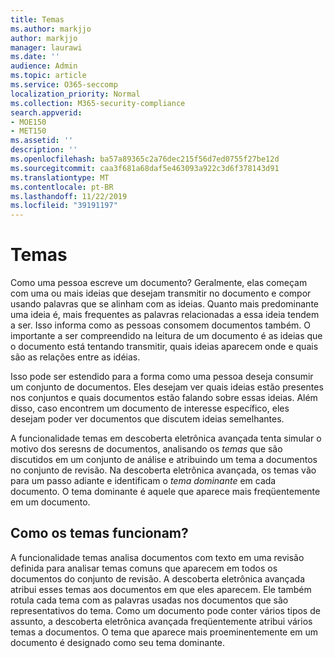 ```yaml
---
title: Temas
ms.author: markjjo
author: markjjo
manager: laurawi
ms.date: ''
audience: Admin
ms.topic: article
ms.service: O365-seccomp
localization_priority: Normal
ms.collection: M365-security-compliance
search.appverid:
- MOE150
- MET150
ms.assetid: ''
description: ''
ms.openlocfilehash: ba57a89365c2a76dec215f56d7ed0755f27be12d
ms.sourcegitcommit: caa3f681a68daf5e463093a922c3d6f378143d91
ms.translationtype: MT
ms.contentlocale: pt-BR
ms.lasthandoff: 11/22/2019
ms.locfileid: "39191197"
---
```

# <a name="themes"></a>Temas

Como uma pessoa escreve um documento? Geralmente, elas começam com uma ou mais ideias que desejam transmitir no documento e compor usando palavras que se alinham com as ideias. Quanto mais predominante uma ideia é, mais frequentes as palavras relacionadas a essa ideia tendem a ser. Isso informa como as pessoas consomem documentos também. O importante a ser compreendido na leitura de um documento é as ideias que o documento está tentando transmitir, quais ideias aparecem onde e quais são as relações entre as idéias.

Isso pode ser estendido para a forma como uma pessoa deseja consumir um conjunto de documentos. Eles desejam ver quais ideias estão presentes nos conjuntos e quais documentos estão falando sobre essas ideias. Além disso, caso encontrem um documento de interesse específico, eles desejam poder ver documentos que discutem ideias semelhantes.

A funcionalidade temas em descoberta eletrônica avançada tenta simular o motivo dos seresns de documentos, analisando os *temas* que são discutidos em um conjunto de análise e atribuindo um tema a documentos no conjunto de revisão. Na descoberta eletrônica avançada, os temas vão para um passo adiante e identificam o *tema dominante* em cada documento. O tema dominante é aquele que aparece mais freqüentemente em um documento.

## <a name="how-does-themes-work"></a>Como os temas funcionam?

A funcionalidade temas analisa documentos com texto em uma revisão definida para analisar temas comuns que aparecem em todos os documentos do conjunto de revisão. A descoberta eletrônica avançada atribui esses temas aos documentos em que eles aparecem. Ele também rotula cada tema com as palavras usadas nos documentos que são representativos do tema. Como um documento pode conter vários tipos de assunto, a descoberta eletrônica avançada freqüentemente atribui vários temas a documentos. O tema que aparece mais proeminentemente em um documento é designado como seu tema dominante.